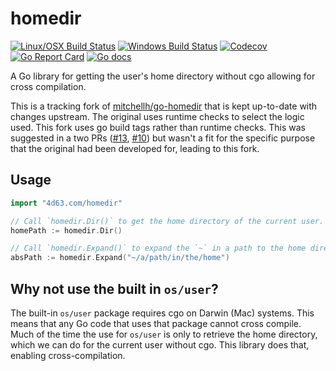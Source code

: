 # homedir
[![Linux/OSX Build Status](https://img.shields.io/travis/leighmcculloch/homedir.svg?label=linux%20%26%20osx)](https://travis-ci.org/leighmcculloch/homedir)
[![Windows Build Status](https://img.shields.io/appveyor/ci/leighmcculloch/homedir.svg?label=windows)](https://ci.appveyor.com/project/leighmcculloch/homedir)
[![Codecov](https://img.shields.io/codecov/c/github/leighmcculloch/homedir.svg)](https://codecov.io/gh/leighmcculloch/homedir)
[![Go Report Card](https://goreportcard.com/badge/github.com/leighmcculloch/homedir)](https://goreportcard.com/report/github.com/leighmcculloch/homedir)
[![Go docs](https://img.shields.io/badge/godoc-reference-blue.svg)](https://godoc.org/4d63.com/homedir)

A Go library for getting the user's home directory without cgo allowing for cross compilation.

This is a tracking fork of [mitchellh/go-homedir](https://github.com/mitchellh/go-homedir) that is kept up-to-date with changes upstream. The original uses runtime checks to select the logic used. This fork uses go build tags rather than runtime checks. This was suggested in a two PRs ([#13](https://github.com/mitchellh/go-homedir/issues/13), [#10](https://github.com/mitchellh/go-homedir/issues/10)) but wasn't a fit for the specific purpose that the original had been developed for, leading to this fork.

## Usage

```go
import "4d63.com/homedir"

// Call `homedir.Dir()` to get the home directory of the current user.
homePath := homedir.Dir()

// Call `homedir.Expand()` to expand the `~` in a path to the home directory of the current user.
absPath := homedir.Expand("~/a/path/in/the/home")
```

## Why not use the built in `os/user`?

The built-in `os/user` package requires cgo on Darwin (Mac) systems. This means that any Go code that uses that package cannot cross compile. Much of the time the use for `os/user` is only to retrieve the home directory, which we can do for the current user without cgo. This library does that, enabling cross-compilation.
